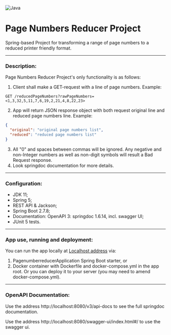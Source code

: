 ![Java](https://img.shields.io/badge/java-%23ED8B00.svg?style=for-the-badge&logo=java&logoColor=white)

# Page Numbers Reducer Project

Spring-based Project for transforming a range of page numbers to a reduced printer friendly format.
_______

### Description:

Page Numbers Reducer Project's only functionality is as follows:

1) Client shall make a GET-request with a line of page numbers. Example:

```http request
GET /reducedPageNumbers?rawPageNumbers=<1,3,32,5,11,7,6,19,2,21,4,8,22,23>
```

2) App will return JSON response object with both request original line and reduced page numbers line. Example:

```json
{
  "original": "original page numbers list",
  "reduced": "reduced page numbers list"
}
```

3) All "0" and spaces between commas will be ignored. Any negative and non-Integer numbers as well as non-digit symbols
   will result a Bad Request response.
4) Look springdoc documentation for more details.

_______

### Configuration:

- JDK 11;
- Spring 5;
- REST API & Jackson;
- Spring Boot 2.7.8;
- Documentation: OpenAPI 3: springdoc 1.6.14, incl. swagger UI;
- JUnit 5 tests.

_______

### App use, running and deployment:

You can run the app locally at [Localhost address](http://localhost:8080/reducedPageNumbers) via:

1) PagenumberreducerApplication Spring Boot starter, or
2) Docker container with Dockerfile and docker-compose.yml in the app root.
   Or you can deploy it to your server (you may need to amend docker-compose.yml).

_______

### OpenAPI Documentation:

Use the address http://localhost:8080/v3/api-docs to see the full springdoc documentation.

Use the address http://localhost:8080/swagger-ui/index.html#/ to use the swagger ui.

